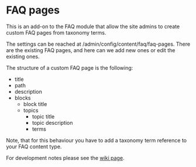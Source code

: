 FAQ pages
================
This is an add-on to the FAQ module that allow the site admins to 
create custom FAQ pages from taxonomy terms.

The settings can be reached at /admin/config/content/faq/faq-pages.
There are the existing FAQ pages, and here can we add new ones or edit
the existing ones.

The structure of a custom FAQ page is the following:
 - title
 - path
 - description
 - blocks
   - block title
   - topics
     - topic title
     - topic description
     - terms

Note, that for this behaviour you have to add a taxonomy term reference
to your FAQ content type.

For development notes please see the [wiki page](https://github.com/hurtonypeter/drupal-faq_pages/wiki).
